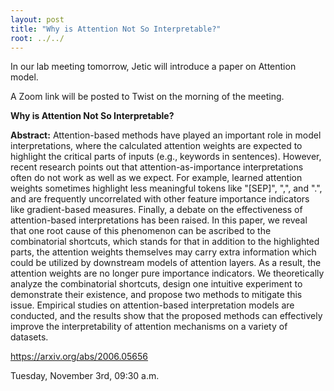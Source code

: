 ```yaml
---
layout: post
title: "Why is Attention Not So Interpretable?"
root: ../../
---
```

In our lab meeting tomorrow, Jetic will introduce a paper on Attention model.

A Zoom link will be posted to Twist on the morning of the meeting. 

**Why is Attention Not So Interpretable?**

**Abstract:**
 Attention-based methods have played an important role in model interpretations, where the calculated attention weights are expected to highlight the critical parts of inputs (e.g., keywords in sentences). However, recent research points out that attention-as-importance interpretations often do not work as well as we expect. For example, learned attention weights sometimes highlight less meaningful tokens like "[SEP]", ",", and ".", and are frequently uncorrelated with other feature importance indicators like gradient-based measures. Finally, a debate on the effectiveness of attention-based interpretations has been raised. In this paper, we reveal that one root cause of this phenomenon can be ascribed to the combinatorial shortcuts, which stands for that in addition to the highlighted parts, the attention weights themselves may carry extra information which could be utilized by downstream models of attention layers. As a result, the attention weights are no longer pure importance indicators. We theoretically analyze the combinatorial shortcuts, design one intuitive experiment to demonstrate their existence, and propose two methods to mitigate this issue. Empirical studies on attention-based interpretation models are conducted, and the results show that the proposed methods can effectively improve the interpretability of attention mechanisms on a variety of datasets.

 https://arxiv.org/abs/2006.05656


Tuesday, November 3rd, 09:30 a.m.
